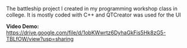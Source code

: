 The battleship project I created in my programming workshop class in college. It is mostly coded with C++ and QTCreator was used for the UI


**Video Demo:** https://drive.google.com/file/d/1obKWwrtz6DyhaGkFis5Hk8zG5-TBLfOW/view?usp=sharing

